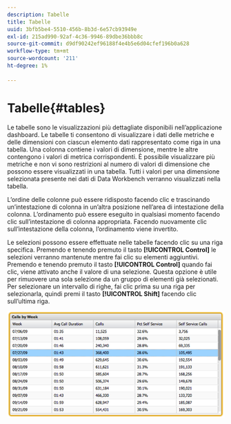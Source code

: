 ```yaml
---
description: Tabelle
title: Tabelle
uuid: 3bfb5be4-5510-456b-8b3d-6e57cb93949e
exl-id: 215ad990-92af-4c36-9946-89dbe36bbb8c
source-git-commit: d9df90242ef96188f4e4b5e6d04cfef196b0a628
workflow-type: tm+mt
source-wordcount: '211'
ht-degree: 1%

---
```


# Tabelle{#tables}

Le tabelle sono le visualizzazioni più dettagliate disponibili nell’applicazione dashboard. Le tabelle ti consentono di visualizzare i dati delle metriche e delle dimensioni con ciascun elemento dati rappresentato come riga in una tabella. Una colonna contiene i valori di dimensione, mentre le altre contengono i valori di metrica corrispondenti. È possibile visualizzare più metriche e non vi sono restrizioni al numero di valori di dimensione che possono essere visualizzati in una tabella. Tutti i valori per una dimensione selezionata presente nei dati di Data Workbench verranno visualizzati nella tabella.

L’ordine delle colonne può essere ridisposto facendo clic e trascinando un’intestazione di colonna in un’altra posizione nell’area di intestazione della colonna. L’ordinamento può essere eseguito in qualsiasi momento facendo clic sull’intestazione di colonna appropriata. Facendo nuovamente clic sull’intestazione della colonna, l’ordinamento viene invertito.

Le selezioni possono essere effettuate nelle tabelle facendo clic su una riga specifica. Premendo e tenendo premuto il tasto **[!UICONTROL Control]** le selezioni verranno mantenute mentre fai clic su elementi aggiuntivi. Premendo e tenendo premuto il tasto **[!UICONTROL Control]** quando fai clic, viene attivato anche il valore di una selezione. Questa opzione è utile per rimuovere una sola selezione da un gruppo di elementi già selezionati. Per selezionare un intervallo di righe, fai clic prima su una riga per selezionarla, quindi premi il tasto **[!UICONTROL Shift]** facendo clic sull’ultima riga.

![](assets/table.png)
